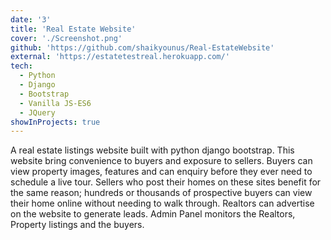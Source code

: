 ```yaml
---
date: '3'
title: 'Real Estate Website'
cover: './Screenshot.png'
github: 'https://github.com/shaikyounus/Real-EstateWebsite'
external: 'https://estatetestreal.herokuapp.com/'
tech:
  - Python
  - Django
  - Bootstrap
  - Vanilla JS-ES6 
  - JQuery
showInProjects: true
---
```


A real estate listings website built with python django bootstrap.
This website bring convenience to buyers and exposure to sellers. Buyers can view property images, features and can enquiry before they ever need to schedule a live tour. Sellers who post their homes on these sites benefit for the same reason; hundreds or thousands of prospective buyers can view their home online without needing to walk through. Realtors can advertise on the website to generate leads.
Admin Panel monitors the Realtors, Property listings and the buyers.
